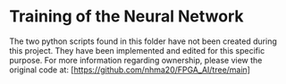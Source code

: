 # Training of the Neural Network
The two python scripts found in this folder have not been created during this project. They have been implemented and edited for this specific purpose. For more information regarding ownership, please view the original code at: [https://github.com/nhma20/FPGA_AI/tree/main]